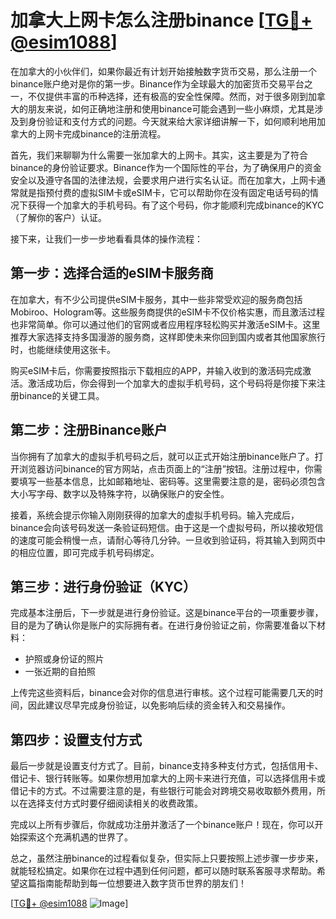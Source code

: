 # 加拿大上网卡怎么注册binance [[TG💪+ @esim1088](https://t.me/s/esim1088)]

在加拿大的小伙伴们，如果你最近有计划开始接触数字货币交易，那么注册一个binance账户绝对是你的第一步。Binance作为全球最大的加密货币交易平台之一，不仅提供丰富的币种选择，还有极高的安全性保障。然而，对于很多刚到加拿大的朋友来说，如何正确地注册和使用binance可能会遇到一些小麻烦，尤其是涉及到身份验证和支付方式的问题。今天就来给大家详细讲解一下，如何顺利地用加拿大的上网卡完成binance的注册流程。

首先，我们来聊聊为什么需要一张加拿大的上网卡。其实，这主要是为了符合binance的身份验证要求。Binance作为一个国际性的平台，为了确保用户的资金安全以及遵守各国的法律法规，会要求用户进行实名认证。而在加拿大，上网卡通常就是指预付费的虚拟SIM卡或eSIM卡，它可以帮助你在没有固定电话号码的情况下获得一个加拿大的手机号码。有了这个号码，你才能顺利完成binance的KYC（了解你的客户）认证。

接下来，让我们一步一步地看看具体的操作流程：

## 第一步：选择合适的eSIM卡服务商

在加拿大，有不少公司提供eSIM卡服务，其中一些非常受欢迎的服务商包括Mobiroo、Hologram等。这些服务商提供的eSIM卡不仅价格实惠，而且激活过程也非常简单。你可以通过他们的官网或者应用程序轻松购买并激活eSIM卡。这里推荐大家选择支持多国漫游的服务商，这样即使未来你回到国内或者其他国家旅行时，也能继续使用这张卡。

购买eSIM卡后，你需要按照指示下载相应的APP，并输入收到的激活码完成激活。激活成功后，你会得到一个加拿大的虚拟手机号码，这个号码将是你接下来注册binance的关键工具。

## 第二步：注册Binance账户

当你拥有了加拿大的虚拟手机号码之后，就可以正式开始注册binance账户了。打开浏览器访问binance的官方网站，点击页面上的“注册”按钮。注册过程中，你需要填写一些基本信息，比如邮箱地址、密码等。这里需要注意的是，密码必须包含大小写字母、数字以及特殊字符，以确保账户的安全性。

接着，系统会提示你输入刚刚获得的加拿大的虚拟手机号码。输入完成后，binance会向该号码发送一条验证码短信。由于这是一个虚拟号码，所以接收短信的速度可能会稍慢一点，请耐心等待几分钟。一旦收到验证码，将其输入到网页中的相应位置，即可完成手机号码绑定。

## 第三步：进行身份验证（KYC）

完成基本注册后，下一步就是进行身份验证。这是binance平台的一项重要步骤，目的是为了确认你是账户的实际拥有者。在进行身份验证之前，你需要准备以下材料：

- 护照或身份证的照片
- 一张近期的自拍照

上传完这些资料后，binance会对你的信息进行审核。这个过程可能需要几天的时间，因此建议尽早完成身份验证，以免影响后续的资金转入和交易操作。

## 第四步：设置支付方式

最后一步就是设置支付方式了。目前，binance支持多种支付方式，包括信用卡、借记卡、银行转账等。如果你想用加拿大的上网卡来进行充值，可以选择信用卡或借记卡的方式。不过需要注意的是，有些银行可能会对跨境交易收取额外费用，所以在选择支付方式时要仔细阅读相关的收费政策。

完成以上所有步骤后，你就成功注册并激活了一个binance账户！现在，你可以开始探索这个充满机遇的世界了。

总之，虽然注册binance的过程看似复杂，但实际上只要按照上述步骤一步步来，就能轻松搞定。如果你在过程中遇到任何问题，都可以随时联系客服寻求帮助。希望这篇指南能帮助到每一位想要进入数字货币世界的朋友们！

[[TG💪+ @esim1088](https://t.me/s/esim1088) ![Image](https://i.postimg.cc/4NQfJmqS/Snipaste-2025-05-13-00-14-12.png)]